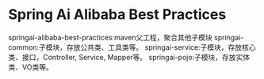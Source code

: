# Spring Ai Alibaba Best Practices
springai-alibaba-best-practices:maven父工程，聚合其他子模块
springai-common:子模块，存放公共类、工具类等。
springai-service:子模块，存放核心类、接口，Controller, Service, Mapper等。
springai-pojo:子模块，存放实体类、VO类等。